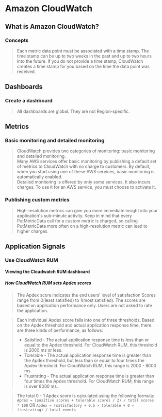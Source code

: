 # Amazon CloudWatch
## What is Amazon CloudWatch?
### Concepts
> Each metric data point must be associated with a time stamp. The time stamp can be up to two weeks in the past and up to two hours into the future. If you do not provide a time stamp, CloudWatch creates a time stamp for you based on the time the data point was received.  

## Dashboards
### Create a dashboard
> All dashboards are global. They are not Region-specific.

## Metrics
### Basic monitoring and detailed monitoring
> CloudWatch provides two categories of monitoring: basic monitoring and detailed monitoring.  
> Many AWS services offer basic monitoring by publishing a default set of metrics to CloudWatch with no charge to customers. By default, when you start using one of these AWS services, basic monitoring is automatically enabled.  
> Detailed monitoring is offered by only some services. It also incurs charges. To use it for an AWS service, you must choose to activate it.

### Publishing custom metrics
> High-resolution metrics can give you more immediate insight into your application's sub-minute activity. Keep in mind that every PutMetricData call for a custom metric is charged, so calling PutMetricData more often on a high-resolution metric can lead to higher charges.  

## Application Signals
### Use CloudWatch RUM
#### Viewing the Cloudwatch RUM dashboard
##### How CloudWatch RUM sets Apdex scores
> The Apdex score indicates the end users' level of satisfaction Scores range from 0(least satisfied) to 1(most satisfied). The scores are based on application performance only. Users are not asked to rate the application.

> Each individual Apdex score falls into one of three thresholds. Based on the Apdex threshold and actual application response time, there are three kinds of performance, as follows:
>- Satisfied - The actual application response time is less than or equal to the Apdex threshold. For CloudWatch RUM, this threshold is 2000 ms or less.
>- Tolerable - The actual application response time is greater than the Apdex threshold, but less than or equal to four times the Apdex threshold. For CloudWatch RUM, this range is 2000 - 8000 ms.
>- Frustrating - The actual application response time is greater than four times the Apdex threshold. For CloudWatch RUM, this range is over 8000 ms.

> The total 0 - 1 Apdex score is calculated using the following formula:
>```Apdex = (positive scores + tolerable scores / 2) / total scores * 100```
> OR
>```Apdex = (satisfactory + 0.5 × tolerable + 0 × frustrating) / total events```